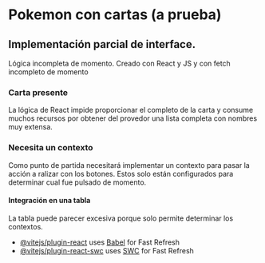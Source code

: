# Pokemon con cartas (a prueba)

## Implementación parcial de interface.

 Lógica incompleta de momento. Creado con React y JS y con fetch incompleto de momento

### Carta presente

La lógica de React impide proporcionar el completo de la carta y consume muchos recursos por obtener del provedor una lista completa con nombres muy extensa.

### Necesita un contexto

Como punto de partida necesitará implementar un contexto para pasar la acción a ralizar con los botones. Estos solo están configurados para determinar cual fue pulsado de momento.

#### Integración en una tabla

La tabla puede parecer excesiva porque solo permite determinar los contextos.
- [@vitejs/plugin-react](https://github.com/vitejs/vite-plugin-react/blob/main/packages/plugin-react/README.md) uses [Babel](https://babeljs.io/) for Fast Refresh
- [@vitejs/plugin-react-swc](https://github.com/vitejs/vite-plugin-react-swc) uses [SWC](https://swc.rs/) for Fast Refresh
